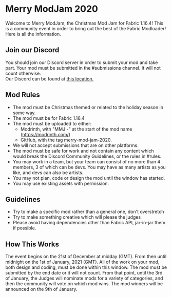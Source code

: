 # Merry ModJam 2020
Welcome to Merry ModJam, the Christmas Mod Jam for Fabric 1.16.4!
This is a community event in order to bring out the best of the Fabric Modloader! Here is all the information.

## Join our Discord
You should join our Discord server in order to submit your mod and take part. Your mod must be submitted in the #submissions channel. It will not count otherwise. <br>
Our Discord can be found at [this location.](https://mmj2020.tk/discord)

## Mod Rules
- The mod must be Christmas themed or related to the holiday season in some way.
- The mod must be for Fabric 1.16.4
- The mod must be uploaded to either:
     - Modrinth, with "MMJ -" at the start of the mod name (https://modrinth.com/)
     - GitHub, with the tag merry-mod-jam-2020.
- We will not accept submissions that are on other platforms.
- The mod must be safe for work and not contain any content which would break the Discord Community Guidelines, or the rules in #rules.
- You may work in a team, but your team can consist of no more than 4 members, 3 of which can be devs. You may have as many artists as you like, and devs can also be artists.
- You may not plan, code or design the mod until the window has started.
- You may use existing assets with permission. <br>
## Guidelines
- Try to make a specific mod rather than a general one, don't overstretch
- Try to make something creative which will please the judges
- Please avoid having dependencies other than Fabric API, jar-in-jar them if possible. <br>
## How This Works
The event begins on the 21st of December at midday (GMT).
From then until midnight on the 1st of January, 2021 (GMT).
All of the work on your mod, both design and coding, must be done within this window.
The mod must be submitted by the end date or it will not count.
From that point, until the 3rd of January, the Judges will nominate mods for a variety of categories, and then the community will vote on which mod wins.
The mod winners will be announced on the 9th of January.
